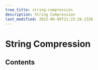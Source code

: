 ```yaml
---
tree_title: string-compression
description: String Compression
last_modified: 2022-06-09T21:23:28.2328
---
```


# String Compression

## Contents
